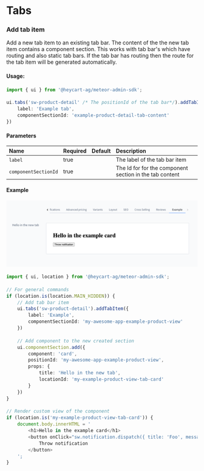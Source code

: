 # Tabs

### Add tab item
Add a new tab item to an existing tab bar. The content of the the new tab item
contains a component section. This works with tab bar's which have routing and
also static tab bars. If the tab bar has routing then the route for the tab item
will be generated automatically.

#### Usage:  
```ts
import { ui } from '@heycart-ag/meteor-admin-sdk';

ui.tabs('sw-product-detail' /* The positionId of the tab bar*/).addTabItem({
    label: 'Example tab',
    componentSectionId: 'example-product-detail-tab-content'
})
```

#### Parameters
| Name                 | Required | Default | Description                                             |
| :------------------- | :------- | :------ | :------------------------------------------------------ |
| `label`              | true     |         | The label of the tab bar item                           |
| `componentSectionId` | true     |         | The Id for for the component section in the tab content |

#### Example
![Tab item example](./assets/add-tab-item-example.png)
```ts
import { ui, location } from '@heycart-ag/meteor-admin-sdk';

// For general commands
if (location.is(location.MAIN_HIDDEN)) {
    // Add tab bar item
    ui.tabs('sw-product-detail').addTabItem({
        label: 'Example',
        componentSectionId: 'my-awesome-app-example-product-view'
    })

    // Add component to the new created section
    ui.componentSection.add({
        component: 'card',
        positionId: 'my-awesome-app-example-product-view',
        props: {
            title: 'Hello in the new tab',
            locationId: 'my-example-product-view-tab-card'
        }
    })
}

// Render custom view of the component
if (location.is('my-example-product-view-tab-card')) {
    document.body.innerHTML = '
        <h1>Hello in the example card</h1>
        <button onClick="sw.notification.dispatch({ title: 'Foo', message: 'bar' })">
            Throw notification
        </button>
    ';
}
```
